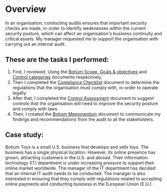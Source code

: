 # Overview 
In an organisation, conducting audits ensures that important security checks are made, in-order to identify weaknesses within the current security posture, which can affect an organisation's business continuity and critical assets. My manager requested me to support the organisation with carrying out an internal audit. 


## These are the tasks I performed:
1. First, I reviewed, Using the [Botium Scope, Goals & objectives](/SecurityAuditing/Resources/BotiumScope.docx.pdf) and [Control categories](/SecurityAuditing/Resources/ControlCategories.docx.pdf) documents respectively. 
2. Then I completed the [Compliance Checklist](/SecurityAuditing/ComplianceChecklist.docx.pdf) document to determine the regulations that the organisation must comply with, in-order to operate legally.
3. After that, I completed the [Control Assessment](/SecurityAuditing/ControlsAssessment.docx.pdf) document to suggest controls that the organisation will need to improve the security posture and comply with laws. 
4. Then, I created the [Botium Memorandum](/SecurityAuditing/BotiumAuditMemmorandum.docx.pdf) document to communicate my findings and recommendations from the audit to all the stakeholders.


## Case study:
Botium Toys is a small U.S. business that develops and sells toys. The business has a single physical location. However, its online presence has grown, attracting customers in the U.S. and abroad. Their information technology (IT) department is under increasing pressure to support their online market worldwide. 
The manager of the IT department has decided that an internal IT audit needs to be conducted. The manager is also interested in ensuring that they comply with regulations related to accepting online payments and conducting business in the European Union (E.U.).   
